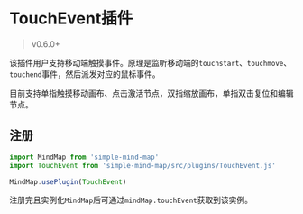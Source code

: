 # TouchEvent插件

> v0.6.0+

该插件用户支持移动端触摸事件。原理是监听移动端的`touchstart`、`touchmove`、`touchend`事件，然后派发对应的鼠标事件。

目前支持单指触摸移动画布、点击激活节点，双指缩放画布，单指双击复位和编辑节点。

## 注册

```js
import MindMap from 'simple-mind-map'
import TouchEvent from 'simple-mind-map/src/plugins/TouchEvent.js'

MindMap.usePlugin(TouchEvent)
```

注册完且实例化`MindMap`后可通过`mindMap.touchEvent`获取到该实例。
